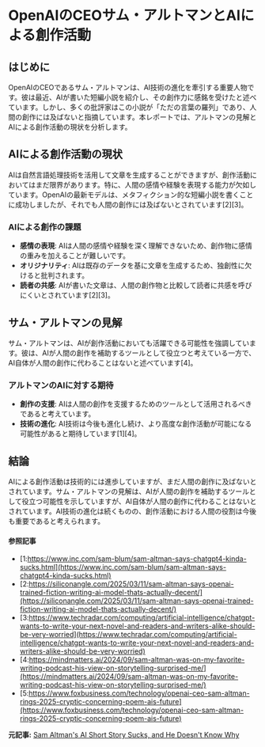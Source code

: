 # OpenAIのCEOサム・アルトマンとAIによる創作活動

## はじめに

OpenAIのCEOであるサム・アルトマンは、AI技術の進化を牽引する重要人物です。彼は最近、AIが書いた短編小説を紹介し、その創作力に感銘を受けたと述べています。しかし、多くの批評家はこの小説が「ただの言葉の羅列」であり、人間の創作には及ばないと指摘しています。本レポートでは、アルトマンの見解とAIによる創作活動の現状を分析します。

## AIによる創作活動の現状

AIは自然言語処理技術を活用して文章を生成することができますが、創作活動においてはまだ限界があります。特に、人間の感情や経験を表現する能力が欠如しています。OpenAIの最新モデルは、メタフィクション的な短編小説を書くことに成功しましたが、それでも人間の創作には及ばないとされています[2][3]。

### AIによる創作の課題

- **感情の表現**: AIは人間の感情や経験を深く理解できないため、創作物に感情の重みを加えることが難しいです。
- **オリジナリティ**: AIは既存のデータを基に文章を生成するため、独創性に欠けると批判されます。
- **読者の共感**: AIが書いた文章は、人間の創作物と比較して読者に共感を呼びにくいとされています[2][3]。

## サム・アルトマンの見解

サム・アルトマンは、AIが創作活動においても活躍できる可能性を強調しています。彼は、AIが人間の創作を補助するツールとして役立つと考えている一方で、AI自体が人間の創作に代わることはないと述べています[4]。

### アルトマンのAIに対する期待

- **創作の支援**: AIは人間の創作を支援するためのツールとして活用されるべきであると考えています。
- **技術の進化**: AI技術は今後も進化し続け、より高度な創作活動が可能になる可能性があると期待しています[1][4]。

## 結論

AIによる創作活動は技術的には進歩していますが、まだ人間の創作に及ばないとされています。サム・アルトマンの見解は、AIが人間の創作を補助するツールとして役立つ可能性を示していますが、AI自体が人間の創作に代わることはないとされています。AI技術の進化は続くものの、創作活動における人間の役割は今後も重要であると考えられます。

#### 参照記事
- [1:https://www.inc.com/sam-blum/sam-altman-says-chatgpt4-kinda-sucks.html](https://www.inc.com/sam-blum/sam-altman-says-chatgpt4-kinda-sucks.html)
- [2:https://siliconangle.com/2025/03/11/sam-altman-says-openai-trained-fiction-writing-ai-model-thats-actually-decent/](https://siliconangle.com/2025/03/11/sam-altman-says-openai-trained-fiction-writing-ai-model-thats-actually-decent/)
- [3:https://www.techradar.com/computing/artificial-intelligence/chatgpt-wants-to-write-your-next-novel-and-readers-and-writers-alike-should-be-very-worried](https://www.techradar.com/computing/artificial-intelligence/chatgpt-wants-to-write-your-next-novel-and-readers-and-writers-alike-should-be-very-worried)
- [4:https://mindmatters.ai/2024/09/sam-altman-was-on-my-favorite-writing-podcast-his-view-on-storytelling-surprised-me/](https://mindmatters.ai/2024/09/sam-altman-was-on-my-favorite-writing-podcast-his-view-on-storytelling-surprised-me/)
- [5:https://www.foxbusiness.com/technology/openai-ceo-sam-altman-rings-2025-cryptic-concerning-poem-ais-future](https://www.foxbusiness.com/technology/openai-ceo-sam-altman-rings-2025-cryptic-concerning-poem-ais-future)


**元記事:** [Sam Altman's AI Short Story Sucks, and He Doesn't Know Why](https://gizmodo.com/openais-sam-altman-thinks-this-chatgpt-short-story-is-beautiful-but-its-just-trash-2000574939)